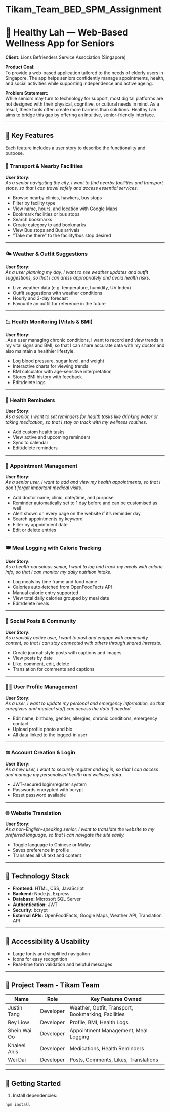 # Tikam_Team_BED_SPM_Assignment
# 🏢 Healthy Lah — Web-Based Wellness App for Seniors

**Client:** Lions Befrienders Service Association (Singapore)

**Product Goal:**  
To provide a web-based application tailored to the needs of elderly users in Singapore. The app helps seniors confidently manage appointments, health, and social activities while supporting independence and active ageing.

**Problem Statement:**  
While seniors may turn to technology for support, most digital platforms are not designed with their physical, cognitive, or cultural needs in mind. As a result, these tools often create more barriers than solutions. Healthy Lah aims to bridge this gap by offering an intuitive, senior-friendly interface.

---

## 📃 Key Features

Each feature includes a user story to describe the functionality and purpose.

### 📍 Transport & Nearby Facilities  
**User Story:**  
_As a senior navigating the city, I want to find nearby facilities and transport stops, so that I can travel safely and access essential services._

- Browse nearby clinics, hawkers, bus stops  
- Filter by facility type  
- View name, hours, and location with Google Maps  
- Bookmark facilities or bus stops
- Search bookmarks  
- Create category to add bookmarks
- View Bus stops and Bus arrivals
- "Take me there" to the facility/bus stop desired

---

### 🌤️ Weather & Outfit Suggestions  
**User Story:**  
_As a user planning my day, I want to see weather updates and outfit suggestions, so that I can dress appropriately and avoid health risks._

- Live weather data (e.g. temperature, humidity, UV Index)
- Outfit suggestions with weather conditions
- Hourly and 3-day forecast  
- Favourite an outfit for reference in the future

---

### 📉 Health Monitoring (Vitals & BMI)  
**User Story:**  
_As a user managing chronic conditions, I want to record and view trends in my vital signs and BMI, so that I can share accurate data with my doctor and also maintain a healthier lifestyle.

- Log blood pressure, sugar level, and weight  
- Interactive charts for viewing trends  
- BMI calculator with age-sensitive interpretation  
- Stores BMI history with feedback  
- Edit/delete logs  

---

### 📆 Health Reminders  
**User Story:**  
_As a senior, I want to set reminders for health tasks like drinking water or taking medication, so that I stay on track with my wellness routines._

- Add custom health tasks  
- View active and upcoming reminders  
- Sync to calendar  
- Edit/delete reminders  

---

### 📅 Appointment Management  
**User Story:**  
_As a senior user, I want to add and view my health appointments, so that I don’t forget important medical visits._

- Add doctor name, clinic, date/time, and purpose  
- Reminder automatically set to 1 day before and can be customised as well 
- Alert shown on every page on the website if it’s reminder day  
- Search appointments by keyword  
- Filter by appointment date
- Edit or delete entries  

---

### 🍽️ Meal Logging with Calorie Tracking  
**User Story:**  
_As a health-conscious senior, I want to log and track my meals with calorie info, so that I can monitor my daily nutrition intake._

- Log meals by time frame and food name  
- Calories auto-fetched from OpenFoodFacts API  
- Manual calorie entry supported  
- View total daily calories grouped by meal date 
- Edit/delete meals  

---

### 📖 Social Posts & Community  
**User Story:**  
_As a socially active user, I want to post and engage with community content, so that I can stay connected with others through shared interests._

- Create journal-style posts with captions and images  
- View posts by date  
- Like, comment, edit, delete  
- Translation for comments and captions  

---

### 🧑‍💼 User Profile Management  
**User Story:**  
_As a user, I want to update my personal and emergency information, so that caregivers and medical staff can access the data if needed._

- Edit name, birthday, gender, allergies, chronic conditions, emergency contact
- Upload profile photo and bio  
- All data linked to the logged-in user  

---

### ⚖️ Account Creation & Login  
**User Story:**  
_As a new user, I want to securely register and log in, so that I can access and manage my personalised health and wellness data._

- JWT-secured login/register system  
- Passwords encrypted with bcrypt  
- Reset password available  

---

### 🌐 Website Translation  
**User Story:**  
_As a non-English-speaking senior, I want to translate the website to my preferred language, so that I can navigate the site easily._

- Toggle language to Chinese or Malay  
- Saves preference in profile  
- Translates all UI text and content  

---

## 📖 Technology Stack

- **Frontend:** HTML, CSS, JavaScript  
- **Backend:** Node.js, Express  
- **Database:** Microsoft SQL Server  
- **Authentication:** JWT  
- **Security:** bcrypt  
- **External APIs:** OpenFoodFacts, Google Maps, Weather API, Translation API  

---

## 📲 Accessibility & Usability

- Large fonts and simplified navigation  
- Icons for easy recognition  
- Real-time form validation and helpful messages  

---

## 👥 Project Team - Tikam Team

| Name         | Role      | Key Features Owned                                  |
|--------------|-----------|-----------------------------------------------------|
| Justin Tang  | Developer | Weather, Outfit, Transport, Bookmarking, Facilities |
| Rey Liow     | Developer | Profile, BMI, Health Logs                           |
| Shein Wai Oo | Developer | Appointment Management, Meal Logging                |
| Khaleel Anis | Developer | Medications, Health Reminders                       |
| Wei Dai      | Developer | Posts, Comments, Likes, Translations                       |

---

## 🔗 Getting Started

1. Install dependencies:

```bash
npm install
